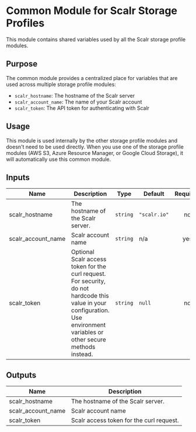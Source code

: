 # Common Module for Scalr Storage Profiles

This module contains shared variables used by all the Scalr storage profile modules.

## Purpose

The common module provides a centralized place for variables that are used across multiple storage profile modules:

- `scalr_hostname`: The hostname of the Scalr server
- `scalr_account_name`: The name of your Scalr account
- `scalr_token`: The API token for authenticating with Scalr

## Usage

This module is used internally by the other storage profile modules and doesn't need to be used directly. When you use one of the storage profile modules (AWS S3, Azure Resource Manager, or Google Cloud Storage), it will automatically use this common module.

## Inputs

| Name | Description | Type | Default | Required |
|------|-------------|------|---------|:--------:|
| scalr_hostname | The hostname of the Scalr server. | `string` | `"scalr.io"` | no |
| scalr_account_name | Scalr account name | `string` | n/a | yes |
| scalr_token | Optional Scalr access token for the curl request. For security, do not hardcode this value in your configuration. Use environment variables or other secure methods instead. | `string` | `null` | no |

## Outputs

| Name | Description |
|------|-------------|
| scalr_hostname | The hostname of the Scalr server. |
| scalr_account_name | Scalr account name |
| scalr_token | Scalr access token for the curl request. |